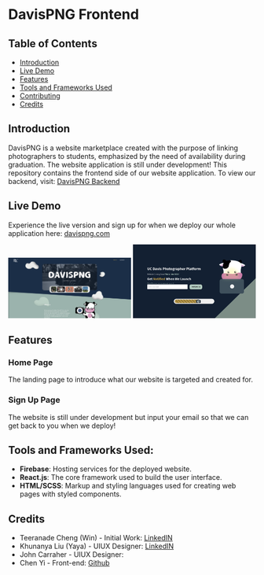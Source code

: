 # DavisPNG Frontend

## Table of Contents

- [Introduction](#introduction)
- [Live Demo](#live-demo)
- [Features](#features)
- [Tools and Frameworks Used](#tools-and-frameworks-used)
- [Contributing](#contributing)
- [Credits](#credits)

## Introduction

DavisPNG is a website marketplace created with the purpose of linking photographers to students, emphasized by the need of availability during graduation. The website application is still under development! This repository contains the frontend side of our website application. To view our backend, visit: <a href = "https://github.com/Roszillary/DavisPNG_backend" target="_blank"> DavisPNG Backend </a>

## Live Demo

Experience the live version and sign up for when we deploy our whole application here: <a href="https://davispng.com/" target = "_blank"> davispng.com </a>

<img src="./gitImages/HomePage.png" alt="Home Page" width="250"/>
<img src="./gitImages/SignupPage.png" alt="Sign Up Page" width="250"/>

## Features

### Home Page

The landing page to introduce what our website is targeted and created for.

### Sign Up Page

The website is still under development but input your email so that we can get back to you when we deploy!

## Tools and Frameworks Used:

- **Firebase**: Hosting services for the deployed website.
- **React.js**: The core framework used to build the user interface.
- **HTML/SCSS**: Markup and styling languages used for creating web pages with styled components.

## Credits

- Teeranade Cheng (Win) - Initial Work: <a href="https://www.linkedin.com/in/teeranade-cheng/" target = "_blank">LinkedIN</a>
- Khunanya Liu (Yaya) - UIUX Designer: <a href="https://www.linkedin.com/in/khunanya-liu/" target = "_blank"> LinkedIN</a>
- John Carraher - UIUX Designer:
- Chen Yi - Front-end: <a href="https://github.com/cyzhoutt" target = "_blank">Github</a>
